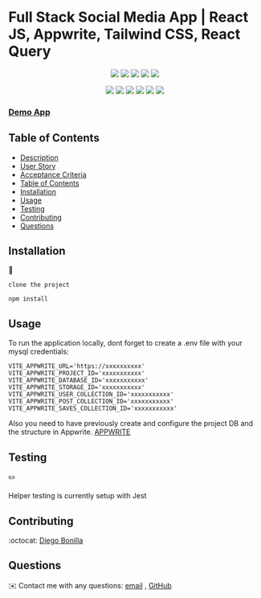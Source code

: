 # Full Stack Social Media App | React JS, Appwrite, Tailwind CSS, React Query

<p align="center">
    <img src="https://img.shields.io/github/repo-size/drbv27/influence-youth" />
    <img src="https://img.shields.io/github/languages/top/drbv27/influence-youth"  />
    <img src="https://img.shields.io/github/issues/drbv27/influence-youth" />
    <img src="https://img.shields.io/github/last-commit/drbv27/influence-youth" >
    <a href="https://github.com/drbv27/"><img src="https://img.shields.io/github/followers/drbv27?style=social" target="_blank" /></a>
</p>

<p align="center">
    <img src="https://img.shields.io/badge/vite-orange" />
    <img src="https://img.shields.io/badge/react-blue" />
    <img src="https://img.shields.io/badge/appwrite-red" />
    <img src="https://img.shields.io/badge/typescript-blue"  />
    <img src="https://img.shields.io/badge/tanstackQuery-red"  />
    <img src="https://img.shields.io/badge/tailwind-blue"  />
</p>

### [Demo App](https://influence-youth.vercel.app/)

## Table of Contents
- [Description](#description)
- [User Story](#user-story)
- [Acceptance Criteria](#acceptance-criteria)
- [Table of Contents](#table-of-contents)
- [Installation](#installation)
- [Usage](#usage)
- [Testing](#testing)
- [Contributing](#contributing)
- [Questions](#questions)

## Installation
💾   
  
`clone the project`

`npm install`
     
  
## Usage
To run the application locally,
dont forget to create a .env file with your mysql credentials:

```
VITE_APPWRITE_URL='https://xxxxxxxxxx'
VITE_APPWRITE_PROJECT_ID='xxxxxxxxxxx'
VITE_APPWRITE_DATABASE_ID='xxxxxxxxxxx'
VITE_APPWRITE_STORAGE_ID='xxxxxxxxxxx'
VITE_APPWRITE_USER_COLLECTION_ID='xxxxxxxxxxx'
VITE_APPWRITE_POST_COLLECTION_ID='xxxxxxxxxxx'
VITE_APPWRITE_SAVES_COLLECTION_ID='xxxxxxxxxxx'
```

Also
you need to have previously create and configure the project DB and the structure in Appwrite.
<a href="https://appwrite.io/">APPWRITE</a>

## Testing
✏️

Helper testing is currently setup with Jest

## Contributing
:octocat: [Diego Bonilla](https://github.com/drbv27)

## Questions
✉️ Contact me with any questions: [email](mailto:drbv27@gmail.com.com) , [GitHub](https://github.com/drbv27)<br />
